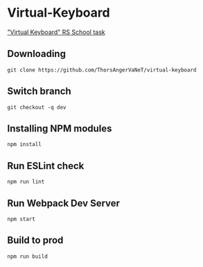 # Virtual-Keyboard
["Virtual Keyboard" RS School task](https://github.com/rolling-scopes-school/tasks/blob/master/tasks/virtual-keyboard/virtual-keyboard-en.md)

## Downloading

```
git clone https://github.com/ThorsAngerVaNeT/virtual-keyboard
```

## Switch branch

```
git checkout -q dev
```

## Installing NPM modules

```
npm install
```

## Run ESLint check

```
npm run lint
```

## Run Webpack Dev Server

```
npm start
```

## Build to prod

```
npm run build
```
